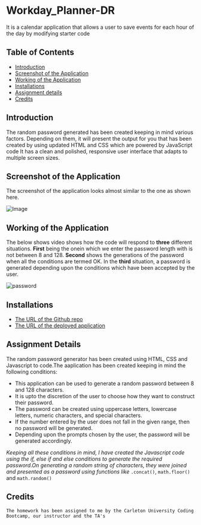 # Workday_Planner-DR
It is a  calendar application that allows a user to save events for each hour of the day by modifying starter code

## Table of Contents
* [Introduction](#introduction)
* [Screenshot of the Application](#webpage)
* [Working of the Application](#web)
* [Installations](#installations)
* [Assignment details](#details)
* [Credits](#credits)

 ## Introduction 
The random password generated has been created keeping in mind various factors. Depending on them, it will present the output for you that has been created by using updated HTML and CSS which are powered by JavaScript code It has a clean and polished, responsive user interface that adapts to multiple screen sizes.
 
 
 ## Screenshot of the Application
 The screenshot of the application looks almost similar to the one as shown here.

 
 ![Image](assets/Password_screenshot.png)
 
 ## Working of the Application
  The below shows video shows how the code will respond to __three__ different situations.
    __First__ being the onein which we enter the password length with is not between 8 and 128.
    __Second__ shows the generations of the password when all the conditions are termed OK.
    In the __third__ situation, a password is generated depending upon the conditions which have been accepted by the user.
 

![password](https://user-images.githubusercontent.com/77368913/110028466-47531a80-7d01-11eb-82c0-976ffdb104a2.gif)


 
 ## Installations
   * [The URL of the Github repo](https://github.com/Dipti2021/Password_Generator_DR)
   * [The URL of the deployed application](https://dipti2021.github.io/Password_Generator_DR/)
 
 ## Assignment Details
  The random password generator has been created using HTML, CSS and Javascript to code.The aaplication has been created keeping in mind the following conditions:
   * This application can be used to generate a random password between 8 and 128 characters.
   * It is upto the discretion of the user to choose how they want to construct their password. 
   * The password can be created using uppercase letters, lowercase letters, numeric characters, and special characters.
   * If the number entered by the user does not fall in the given range, then no password will be generated.
   * Depending upon the prompts chosen by the user, the password will be generated accordingly.

  *Keeping all these conditions in mind, I have created the Javascript code using the if, else if and else conditions to generate the required password.On generating a random string of characters, they were joined and presented as a password using functions like*  `.concat()`, `math.floor()` and `math.random()`
    
 
 ## Credits
    The homework has been assigned to me by the Carleton University Coding Bootcamp, our instructor and the TA's
   
     
